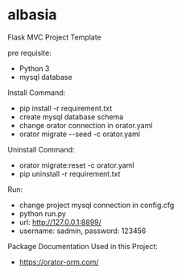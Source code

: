 # albasia
Flask MVC Project Template

pre requisite:
- Python 3
- mysql database

Install Command:
- pip install -r requirement.txt
- create mysql database schema
- change orator connection in orator.yaml
- orator migrate --seed -c orator.yaml

Uninstall Command:
- orator migrate:reset -c orator.yaml
- pip uninstall -r requirement.txt

Run:
- change project mysql connection in config.cfg
- python run.py
- url: http://127.0.0.1:8899/
- username: sadmin, password: 123456

Package Documentation Used in this Project:
- https://orator-orm.com/
